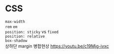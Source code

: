 # CSS

`max-width` <br/>
`rem` `em` <br/>
`position: sticky` vs `fixed` <br/>
`position: relative` <br/>
`box-shadow` <br/>
상하단 margin 병합현상 https://youtu.be/c19Mjg-ivxc
